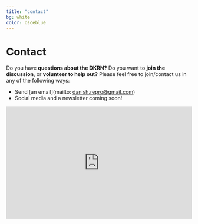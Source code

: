 ```yaml
---
title: "contact"
bg: white
color: osceblue
---
```


<a id="contact"></a>

# Contact

Do you have **questions about the DKRN?** Do you want to **join the discussion**, or **volunteer to help out?** Please feel free to join/contact us in any of the following ways:

- Send [an email](mailto: danish.repro@gmail.com)
- Social media and a newsletter coming soon! 

<iframe width="540" height="305" src="https://cbce7a82.sibforms.com/serve/MUIEAALus2E1kELvO4U1dSzJuBUU1ZvF91mOGFh0uDkLYRCKnOzrT_NYCd7oaN3qWNeRO5I9dsjxeHdowuv-bQZSw6zeCwPLWrFsDwRk61oAO_c-LEeX5tyWzqwUWhG_pyXhWERez--ZxKlws-mq_uMqTyRmz61HcRRKFPfl3_Lzvu7EOnWSXfhP2N8MuDcxB9MTNc7OtJcaaWys" frameborder="0" scrolling="auto" allowfullscreen style="display: block;margin-left: auto;margin-right: auto;max-width: 100%;"></iframe>
